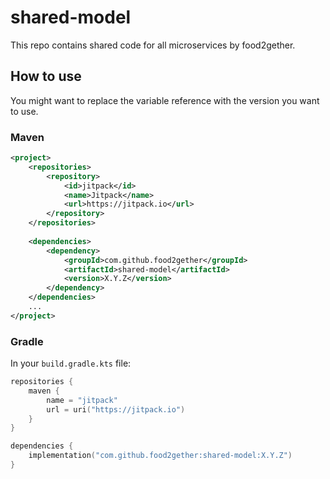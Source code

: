# shared-model

This repo contains shared code for all microservices by food2gether.

## How to use

You might want to replace the variable reference with the version you want to use.

### Maven
```xml
<project>
    <repositories>
        <repository>
            <id>jitpack</id>
            <name>Jitpack</name>
            <url>https://jitpack.io</url>
        </repository>
    </repositories>
    
    <dependencies>
        <dependency>
            <groupId>com.github.food2gether</groupId>
            <artifactId>shared-model</artifactId>
            <version>X.Y.Z</version>
        </dependency>
    </dependencies>
    ...
</project>
```

### Gradle

In your `build.gradle.kts` file:
```kotlin
repositories {
    maven {
        name = "jitpack"
        url = uri("https://jitpack.io")
    }
}

dependencies {
    implementation("com.github.food2gether:shared-model:X.Y.Z")
}
```
